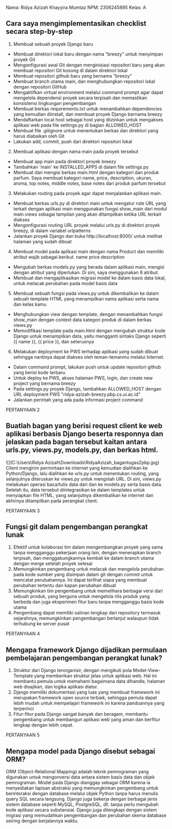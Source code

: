 Nama: Ridya Azizah Khayyira Mumtaz
NPM: 2306245895
Kelas: A


## Cara saya mengimplementasikan checklist secara step-by-step 
1) Membuat sebuah proyek Django baru
- Membuat direktori lokal baru dengan nama "breezy" untuk menyimpan proyek Git
- Mengonfigurasi awal Git dengan menginisiasi repositori baru yang akan membuat repositori Git kosong di dalam direktori lokal
- Membuat repositori github baru yang bernama "breezy"
- Membuat branch utama main, dan menghubungkan repositori lokal dengan repositori GitHub
- Mengaktifkan virtual environment melalui command prompt agar dapat mengelola dependensi proyek secara terpisah dan memastikan konsistensi lingkungan pengembangan
- Membuat berkas requirements.txt untuk menambahkan dependencies yang kemudian diinstall, dan membuat proyek Django bernama breezy
- Mendaftarkan local host sebagai host yang diizinkan untuk mengakses aplikasi web pada file settings.py di bagian ALLOWED_HOST
- Membuat file .gitignore untuk menentukan berkas dan direktori yang harus diabaikan oleh Git
- Lakukan add, commit, push dari direktori repositori lokal

2) Membuat aplikasi dengan nama main pada proyek tersebut
- Membuat app main pada direktori proyek breezy
- Tambahkan 'main' ke INSTALLED_APPS di dalam file settings.py
- Membuat dan mengisi berkas main.html dengan kategori dan produk parfum. Saya membuat kategori name, price, description, ukuran, aroma, top notes, middle notes, base notes dari produk parfum tersebut

3) Melakukan routing pada proyek agar dapat menjalankan aplikasi main.
- Membuat berkas urls.py di direktori main untuk mengatur rute URL yang terkait dengan aplikasi main menggunakan fungsi show_main dari modul main.views sebagai tampilan yang akan ditampilkan ketika URL terkait diakses
- Mengonfigurasi routing URL proyek melalui urls.py di direktori proyek breezy, di dalam variabel urlpatterns
- Jalankan proyek Django dan buka http://localhost:8000/ untuk melihat halaman yang sudah dibuat

4) Membuat model pada aplikasi main dengan nama Product dan memiliki atribut wajib sebagai berikut.
name
price
description
- Mengubah berkas models.py yang berada dalam aplikasi main, mengisi dengan atribut yang diperlukan. Di sini, saya menggunakan 8 atribut.
- Membuat dan mengaplikasikan migrasi model ke dalam basis data lokal, untuk melacak perubahan pada model basis data

5) Membuat sebuah fungsi pada views.py untuk dikembalikan ke dalam sebuah template HTML yang menampilkan nama aplikasi serta nama dan kelas kamu
- Menghubungkan view dengan template, dengan menambahkan fungsi show_main dengan context data kategori produk di dalam berkas views.py
- Memodifikasi template pada main.html dengan mengubah struktur kode Django untuk menampilkan data, yaitu mengganti sintaks Django seperti {{ name }}, {{ price }}, dan seterusnya

6) Melakukan deployment ke PWS terhadap aplikasi yang sudah dibuat sehingga nantinya dapat diakses oleh teman-temanmu melalui Internet.
- Dalam command prompt, lakukan push untuk update repositori github yang berisi kode terbaru
- Untuk deploy ke PWS, akses halaman PWS, login, dan create new project yang bernama breezy 
- Pada settings.py proyek Django, tambahkan ALLOWED_HOST dengan URL deployment PWS "ridya-azizah-breezy.pbp.cs.ui.ac.id"
- Jalankan perintah yang ada pada informasi project command

PERTANYAAN 2
## Buatlah bagan yang berisi request client ke web aplikasi berbasis Django beserta responnya dan jelaskan pada bagan tersebut kaitan antara urls.py, views.py, models.py, dan berkas html.
![](C:\Users\Ridya Azizah\Downloads\RidyaAzizah_bagantugas2pbp.jpg)
Client mengirim permintaan ke internet yang kemudian dialihkan ke Python/Django, lalu dialihkan ke urls.py untuk menentukan routing, yang selanjutnya diteruskan ke views.py untuk mengolah URL. Di sini, views.py melakukan operasi baca/tulis data dari dan ke models.py serta basis data. Setelah itu, data tersebut diintegrasikan ke dalam templates untuk menyiapkan file HTML, yang selanjutnya dikembalikan ke internet dan akhirnya ditampilkan pada perangkat client.

PERTANYAAN 3
## Fungsi git dalam pengembangan perangkat lunak
1. Efektif untuk kolaborasi tim dalam mengembangkan proyek yang sama tanpa mengganggu pekerjaan orang lain, dengan menerapkan branch terpisah, dan menggabungkannya kembali ke dalam branch utama dengan merge setelah proyek selesai
2. Memungkinkan pengembang untuk melacak dan mengelola perubahan pada kode sumber yang disimpan dalam git dengan commit untuk mencatat perubahannya. Ini dapat terlihat siapa yang membuat perubahan tertentu dan kapan perubahan dibuat
3. Memungkinkan tim pengembang untuk memelihara berbagai versi dari sebuah produk, yang berguna untuk mengelola rilis produk yang berbeda dan juga eksperimen fitur baru tanpa mengganggu basis kode utama
4. Pengembang dapat memiliki salinan lengkap dari repository termasuk sejarahnya, memungkinkan pengembangan berlanjut walaupun tidak terhubung ke server pusat

PERTANYAAN 4
## Mengapa framework Django dijadikan permulaan pembelajaran pengembangan perangkat lunak?
1. Struktur dari Django terorganisir, dengan mengikuti pola Model-View-Template yang memberikan struktur jelas untuk aplikasi web. Hal ini membantu pemula untuk memahami bagaimana data dihandle, halaman web disajikan, dan logika aplikasi diatur.
2. Django memiliki dokumentasi yang luas yang membuat framework ini merupakan framework open source terbaik, sehingga pemula dapat lebih mudah untuk mempelajari framework ini karena panduannya yang terperinci
3. Fitur-fitur pada Django sangat banyak dan beragam, membantu pengembang untuk membangun aplikasi web yang aman dan berfitur lengkap dengan lebih cepat.

PERTANYAAN 5
## Mengapa model pada Django disebut sebagai ORM?
ORM (Object-Relational Mapping) adalah teknik pemrograman yang digunakan untuk mengonversi data antara sistem basis data dan objek pemrograman. Model pada Django dianggap sebagai ORM karena ia menyediakan lapisan abstraksi yang memungkinkan pengembang untuk berinteraksi dengan database melalui objek Python tanpa harus menulis query SQL secara langsung. Django juga bekerja dengan berbagai jenis sistem database seperti MySQL, PostgreSQL, dll. tanpa perlu mengubah kode aplikasi secara substansial. Django juga dilengkapi dengan sistem migrasi yang memudahkan pengembangan dan perubahan skema database seiring dengan berjalannya waktu.